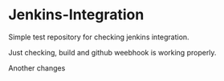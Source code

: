 # Jenkins-Integration
Simple test repository for checking jenkins integration.

Just checking, build and github weebhook is working properly.

Another changes
